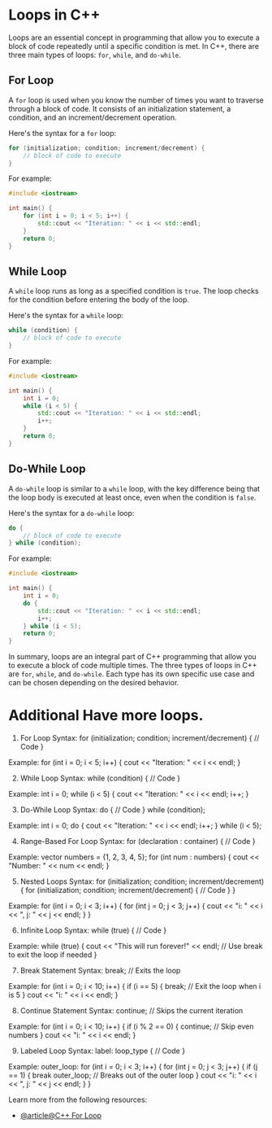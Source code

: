 # Loops in C++

Loops are an essential concept in programming that allow you to execute a block of code repeatedly until a specific condition is met. In C++, there are three main types of loops: `for`, `while`, and `do-while`.

## For Loop

A `for` loop is used when you know the number of times you want to traverse through a block of code. It consists of an initialization statement, a condition, and an increment/decrement operation.

Here's the syntax for a `for` loop:

```cpp
for (initialization; condition; increment/decrement) {
    // block of code to execute
}
```

For example:

```cpp
#include <iostream>

int main() {
    for (int i = 0; i < 5; i++) {
        std::cout << "Iteration: " << i << std::endl;
    }
    return 0;
}
```

## While Loop

A `while` loop runs as long as a specified condition is `true`. The loop checks for the condition before entering the body of the loop.

Here's the syntax for a `while` loop:

```cpp
while (condition) {
    // block of code to execute
}
```

For example:

```cpp
#include <iostream>

int main() {
    int i = 0;
    while (i < 5) {
        std::cout << "Iteration: " << i << std::endl;
        i++;
    }
    return 0;
}
```

## Do-While Loop

A `do-while` loop is similar to a `while` loop, with the key difference being that the loop body is executed at least once, even when the condition is `false`.

Here's the syntax for a `do-while` loop:

```cpp
do {
    // block of code to execute
} while (condition);
```

For example:

```cpp
#include <iostream>

int main() {
    int i = 0;
    do {
        std::cout << "Iteration: " << i << std::endl;
        i++;
    } while (i < 5);
    return 0;
}
```

In summary, loops are an integral part of C++ programming that allow you to execute a block of code multiple times. The three types of loops in C++ are `for`, `while`, and `do-while`. Each type has its own specific use case and can be chosen depending on the desired behavior.

# Additional Have more loops.
1. For Loop
Syntax:
for (initialization; condition; increment/decrement) {
    // Code
}

Example:
for (int i = 0; i < 5; i++) {
    cout << "Iteration: " << i << endl;
}

2. While Loop
Syntax:
while (condition) {
    // Code
}

Example:
int i = 0;
while (i < 5) {
    cout << "Iteration: " << i << endl;
    i++;
}

3. Do-While Loop
Syntax:
do {
    // Code
} while (condition);

Example:
int i = 0;
do {
    cout << "Iteration: " << i << endl;
    i++;
} while (i < 5);

4. Range-Based For Loop
Syntax:
for (declaration : container) {
    // Code
}

Example:
vector<int> numbers = {1, 2, 3, 4, 5};
for (int num : numbers) {
    cout << "Number: " << num << endl;
}

5. Nested Loops
Syntax:
for (initialization; condition; increment/decrement) {
    for (initialization; condition; increment/decrement) {
        // Code
    }
}

Example:
for (int i = 0; i < 3; i++) {
    for (int j = 0; j < 3; j++) {
        cout << "i: " << i << ", j: " << j << endl;
    }
}

6. Infinite Loop
Syntax:
while (true) {
    // Code
}

Example:
while (true) {
    cout << "This will run forever!" << endl;
    // Use break to exit the loop if needed
}

7. Break Statement
Syntax:
break; // Exits the loop

Example:
for (int i = 0; i < 10; i++) {
    if (i == 5) {
        break; // Exit the loop when i is 5
    }
    cout << "i: " << i << endl;
}

8. Continue Statement
Syntax:
continue; // Skips the current iteration

Example:
for (int i = 0; i < 10; i++) {
    if (i % 2 == 0) {
        continue; // Skip even numbers
    }
    cout << "i: " << i << endl;
}

9. Labeled Loop
Syntax:
label: loop_type {
    // Code
}

Example:
outer_loop: for (int i = 0; i < 3; i++) {
    for (int j = 0; j < 3; j++) {
        if (j == 1) {
            break outer_loop; // Breaks out of the outer loop
        }
        cout << "i: " << i << ", j: " << j << endl;
    }
}


Learn more from the following resources:

- [@article@C++ For Loop](https://www.w3schools.com/cpp/cpp_for_loop.asp)
